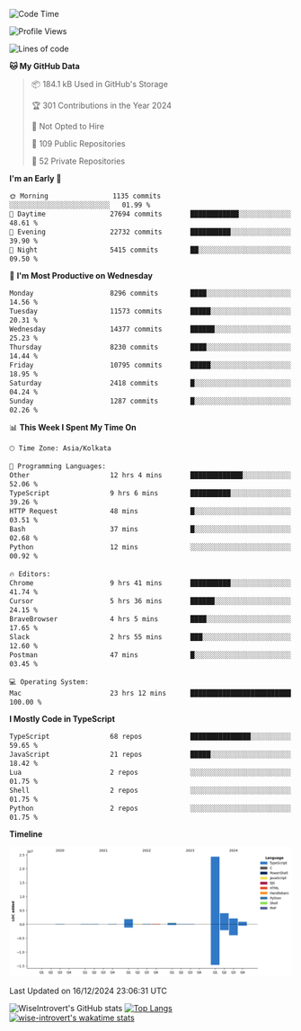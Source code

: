 <!--START_SECTION:waka-->
![Code Time](http://img.shields.io/badge/Code%20Time-1%2C966%20hrs%203%20mins-blue)

![Profile Views](http://img.shields.io/badge/Profile%20Views-0-blue)

![Lines of code](https://img.shields.io/badge/From%20Hello%20World%20I%27ve%20Written-34.2%20million%20lines%20of%20code-blue)

**🐱 My GitHub Data** 

> 📦 184.1 kB Used in GitHub's Storage 
 > 
> 🏆 301 Contributions in the Year 2024
 > 
> 🚫 Not Opted to Hire
 > 
> 📜 109 Public Repositories 
 > 
> 🔑 52 Private Repositories 
 > 
**I'm an Early 🐤** 

```text
🌞 Morning                1135 commits        ░░░░░░░░░░░░░░░░░░░░░░░░░   01.99 % 
🌆 Daytime                27694 commits       ████████████░░░░░░░░░░░░░   48.61 % 
🌃 Evening                22732 commits       ██████████░░░░░░░░░░░░░░░   39.90 % 
🌙 Night                  5415 commits        ██░░░░░░░░░░░░░░░░░░░░░░░   09.50 % 
```
📅 **I'm Most Productive on Wednesday** 

```text
Monday                   8296 commits        ████░░░░░░░░░░░░░░░░░░░░░   14.56 % 
Tuesday                  11573 commits       █████░░░░░░░░░░░░░░░░░░░░   20.31 % 
Wednesday                14377 commits       ██████░░░░░░░░░░░░░░░░░░░   25.23 % 
Thursday                 8230 commits        ████░░░░░░░░░░░░░░░░░░░░░   14.44 % 
Friday                   10795 commits       █████░░░░░░░░░░░░░░░░░░░░   18.95 % 
Saturday                 2418 commits        █░░░░░░░░░░░░░░░░░░░░░░░░   04.24 % 
Sunday                   1287 commits        █░░░░░░░░░░░░░░░░░░░░░░░░   02.26 % 
```


📊 **This Week I Spent My Time On** 

```text
🕑︎ Time Zone: Asia/Kolkata

💬 Programming Languages: 
Other                    12 hrs 4 mins       █████████████░░░░░░░░░░░░   52.06 % 
TypeScript               9 hrs 6 mins        ██████████░░░░░░░░░░░░░░░   39.26 % 
HTTP Request             48 mins             █░░░░░░░░░░░░░░░░░░░░░░░░   03.51 % 
Bash                     37 mins             █░░░░░░░░░░░░░░░░░░░░░░░░   02.68 % 
Python                   12 mins             ░░░░░░░░░░░░░░░░░░░░░░░░░   00.92 % 

🔥 Editors: 
Chrome                   9 hrs 41 mins       ██████████░░░░░░░░░░░░░░░   41.74 % 
Cursor                   5 hrs 36 mins       ██████░░░░░░░░░░░░░░░░░░░   24.15 % 
BraveBrowser             4 hrs 5 mins        ████░░░░░░░░░░░░░░░░░░░░░   17.65 % 
Slack                    2 hrs 55 mins       ███░░░░░░░░░░░░░░░░░░░░░░   12.60 % 
Postman                  47 mins             █░░░░░░░░░░░░░░░░░░░░░░░░   03.45 % 

💻 Operating System: 
Mac                      23 hrs 12 mins      █████████████████████████   100.00 % 
```

**I Mostly Code in TypeScript** 

```text
TypeScript               68 repos            ███████████████░░░░░░░░░░   59.65 % 
JavaScript               21 repos            █████░░░░░░░░░░░░░░░░░░░░   18.42 % 
Lua                      2 repos             ░░░░░░░░░░░░░░░░░░░░░░░░░   01.75 % 
Shell                    2 repos             ░░░░░░░░░░░░░░░░░░░░░░░░░   01.75 % 
Python                   2 repos             ░░░░░░░░░░░░░░░░░░░░░░░░░   01.75 % 
```



**Timeline**

![Lines of Code chart](https://raw.githubusercontent.com/wise-introvert/wise-introvert/master/assets/bar_graph.png)


 Last Updated on 16/12/2024 23:06:31 UTC
<!--END_SECTION:waka-->

![WiseIntrovert's GitHub stats](https://github-readme-stats.vercel.app/api?username=wise-introvert&count_private=true&show_icons=true)
[![Top Langs](https://github-readme-stats.vercel.app/api/top-langs/?username=wise-introvert&langs_count=10)](https://github.com/anuraghazra/github-readme-stats)
[![wise-introvert's wakatime stats](https://github-readme-stats.vercel.app/api/wakatime?username=wiseintrovert)](https://github.com/anuraghazra/github-readme-stats)
